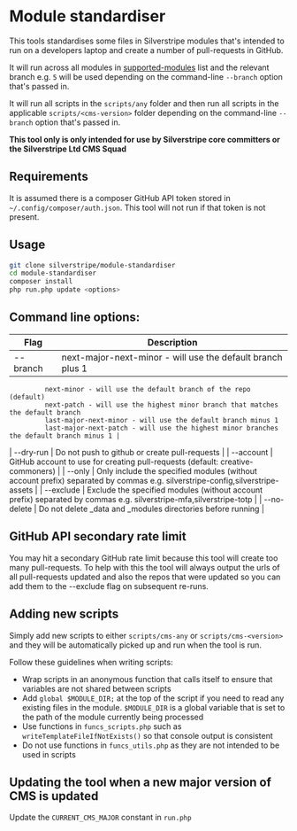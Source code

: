 # Module standardiser

This tools standardises some files in Silverstripe modules that's intended to run on a developers laptop and create 
a number of pull-requests in GitHub.

It will run across all modules in [supported-modules](https://github.com/silverstripe/supported-modules) list and the 
relevant branch e.g. `5` will be used depending on the command-line `--branch` option that's passed in.

It will run all scripts in the `scripts/any` folder and then run all scripts in the applicable 
`scripts/<cms-version>` folder depending on the command-line `--branch` option that's passed in.

**This tool only is only intended for use by Silverstripe core committers or the Silverstripe Ltd CMS Squad**

## Requirements

It is assumed there is a composer GitHub API token stored in `~/.config/composer/auth.json`. This tool will not run 
if that token is not present.

## Usage

```bash
git clone silverstripe/module-standardiser
cd module-standardiser
composer install
php run.php update <options>
```

## Command line options:

| Flag | Description |
| ---- | ------------|
| --branch | next-major-next-minor - will use the default branch plus 1
             next-minor - will use the default branch of the repo (default)
             next-patch - will use the highest minor branch that matches the default branch 
             last-major-next-minor - will use the default branch minus 1
             last-major-next-patch - will use the highest minor branches the default branch minus 1 |
| --dry-run | Do not push to github or create pull-requests |
| --account | GitHub account to use for creating pull-requests (default: creative-commoners) |
| --only | Only include the specified modules (without account prefix) separated by commas e.g. silverstripe-config,silverstripe-assets |
| --exclude | Exclude the specified modules (without account prefix) separated by commas e.g. silverstripe-mfa,silverstripe-totp |
| --no-delete | Do not delete _data and _modules directories before running |

## GitHub API secondary rate limit

You may hit a secondary GitHub rate limit because this tool will create too many pull-requests. To help with this 
the tool will always output the urls of all pull-requests updated and also the repos that were updated so you can 
add them to the --exclude flag on subsequent re-runs.

## Adding new scripts

Simply add new scripts to either `scripts/cms-any` or `scripts/cms-<version>` and they will be automatically picked 
up and run when the tool is run.

Follow these guidelines when writing scripts:
- Wrap scripts in an anonymous function that calls itself to ensure that variables are not shared between scripts
- Add `global $MODULE_DIR;` at the top of the script if you need to read any existing files in the module. 
  `$MODULE_DIR` is a global variable that is set to the path of the module currently being processed
- Use functions in `funcs_scripts.php` such as `writeTemplateFileIfNotExists()` so that console output is consistent
- Do not use functions in `funcs_utils.php` as they are not intended to be used in scripts

## Updating the tool when a new major version of CMS is updated

Update the `CURRENT_CMS_MAJOR` constant in `run.php`
